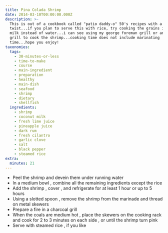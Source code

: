 ```yaml
---
title: Pina Colada Shrimp
date: 2014-03-10T00:00:00.000Z
description: >-
  This is out of a cookbook called "patio daddy-o" 50's recipes with a 90's
  twist...if you plan to serve this with rice, try cooking the grains in coconut
  milk instead of water...i can see using my george foreman grill or any outside
  grill to cook the shrimp...cooking time does not include marinating
  time...hope you enjoy!
taxonomies:
  tags:
    - 30-minutes-or-less
    - time-to-make
    - course
    - main-ingredient
    - preparation
    - healthy
    - main-dish
    - seafood
    - shrimp
    - dietary
    - shellfish
  ingredients:
    - shrimp
    - coconut milk
    - fresh lime juice
    - pineapple juice
    - dark rum
    - fresh cilantro
    - garlic clove
    - salt
    - black pepper
    - steamed rice
extra:
  minutes: 21
---
```

 - Peel the shrimp and devein them under running water
 - In a medium bowl , combine all the remaining ingredients except the rice
 - Add the shrimp , cover , and refrigerate for at least 1 hour or up to 5 hours
 - Using a slotted spoon , remove the shrimp from the marinade and thread on metal skewers
 - Prepare a fire in a charcoal grill
 - When the coals are medium hot , place the skewers on the cooking rack and cook for 2 to 3 minutes on each side , or until the shrimp turn pink
 - Serve with steamed rice , if you like
